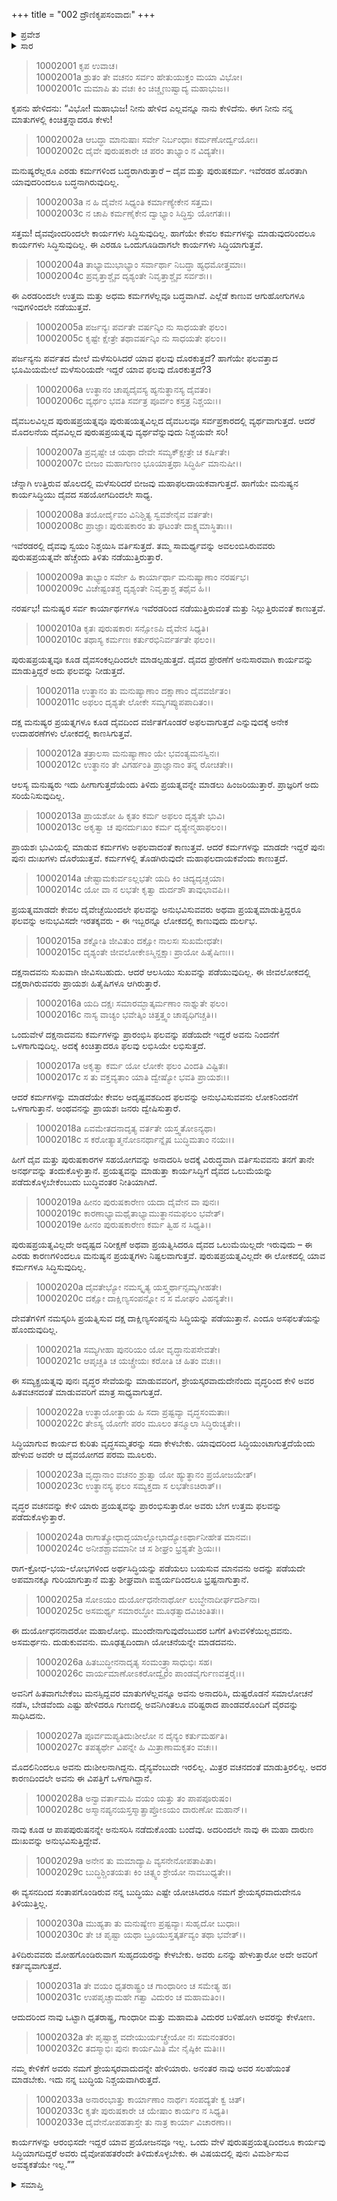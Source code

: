 +++
title = "002 ದ್ರೌಣಿಕೃಪಸಂವಾದಃ"
+++

<details><summary>ಪ್ರವೇಶ</summary>


।।   ಓಂ ಓಂ ನಮೋ ನಾರಾಯಣಾಯ।।   ಶ್ರೀ ವೇದವ್ಯಾಸಾಯ ನಮಃ ।।

ಶ್ರೀ ಕೃಷ್ಣದ್ವೈಪಾಯನ ವೇದವ್ಯಾಸ ವಿರಚಿತ  

**ಶ್ರೀ ಮಹಾಭಾರತ**

**ಸೌಪ್ತಿಕ ಪರ್ವ**

**ಸೌಪ್ತಿಕ ಪರ್ವ**

**ಅಧ್ಯಾಯ 2**

</details>

<details><summary>ಸಾರ</summary>

ಕೃಪನು ದುರ್ಯೋಧನನನ್ನು ನಿಂದಿಸುತ್ತಾ ತಾವು ಧೃತರಾಷ್ಟ್ರ-ಗಾಂಧಾರೀ-ವಿದುರರಲ್ಲಿಗೆ ಹೋಗಿ ಮುಂದೆ ಮಾಡುವುದರ ಕುರಿತು ಕೇಳಬೇಕೆಂದು ಹೇಳಿದುದು (1-33).


</details>



> 10002001 ಕೃಪ ಉವಾಚ।  
10002001a ಶ್ರುತಂ ತೇ ವಚನಂ ಸರ್ವಂ ಹೇತುಯುಕ್ತಂ ಮಯಾ ವಿಭೋ।  
10002001c ಮಮಾಪಿ ತು ವಚಃ ಕಿಂ ಚಿಚ್ಚೃಣುಷ್ವಾದ್ಯ ಮಹಾಭುಜ।।

ಕೃಪನು ಹೇಳಿದನು: “ವಿಭೋ! ಮಹಾಭುಜ! ನೀನು ಹೇಳಿದ ಎಲ್ಲವನ್ನೂ ನಾನು ಕೇಳಿದೆನು. ಈಗ ನೀನು ನನ್ನ ಮಾತುಗಳಲ್ಲಿ ಕಿಂಚಿತ್ತನ್ನಾದರೂ ಕೇಳು!

> 10002002a ಆಬದ್ಧಾ ಮಾನುಷಾಃ ಸರ್ವೇ ನಿರ್ಬಂಧಾಃ ಕರ್ಮಣೋರ್ದ್ವಯೋಃ।  
10002002c ದೈವೇ ಪುರುಷಕಾರೇ ಚ ಪರಂ ತಾಭ್ಯಾಂ ನ ವಿದ್ಯತೇ।।

ಮನುಷ್ಯರೆಲ್ಲರೂ ಎರಡು ಕರ್ಮಗಳಿಂದ ಬದ್ಧರಾಗಿರುತ್ತಾರೆ – ದೈವ ಮತ್ತು ಪುರುಷಕರ್ಮ. ಇವೆರಡರ ಹೊರತಾಗಿ ಯಾವುದರಿಂದಲೂ ಬದ್ಧನಾಗಿರುವುದಿಲ್ಲ.

> 10002003a ನ ಹಿ ದೈವೇನ ಸಿಧ್ಯಂತಿ ಕರ್ಮಾಣ್ಯೇಕೇನ ಸತ್ತಮ।  
10002003c ನ ಚಾಪಿ ಕರ್ಮಣೈಕೇನ ದ್ವಾಭ್ಯಾಂ ಸಿದ್ಧಿಸ್ತು ಯೋಗತಃ।।

ಸತ್ತಮ! ದೈವವೊಂದರಿಂದಲೇ ಕಾರ್ಯಗಳು ಸಿದ್ಧಿಸುವುದಿಲ್ಲ. ಹಾಗೆಯೇ ಕೇವಲ ಕರ್ಮಗಳನ್ನು ಮಾಡುವುದರಿಂದಲೂ ಕಾರ್ಯಗಳು ಸಿದ್ಧಿಸುವುದಿಲ್ಲ. ಈ ಎರಡೂ ಒಂದುಗೂಡಿದಾಗಲೇ ಕಾರ್ಯಗಳು ಸಿದ್ಧಿಯಾಗುತ್ತವೆ.

> 10002004a ತಾಭ್ಯಾಮುಭಾಭ್ಯಾಂ ಸರ್ವಾರ್ಥಾ ನಿಬದ್ಧಾ ಹ್ಯಧಮೋತ್ತಮಾಃ।  
10002004c ಪ್ರವೃತ್ತಾಶ್ಚೈವ ದೃಶ್ಯಂತೇ ನಿವೃತ್ತಾಶ್ಚೈವ ಸರ್ವಶಃ।।

ಈ ಎರಡರಿಂದಲೇ ಉತ್ತಮ ಮತ್ತು ಅಧಮ ಕರ್ಮಗಳೆಲ್ಲವೂ ಬದ್ಧವಾಗಿವೆ. ಎಲ್ಲೆಡೆ ಕಾಣುವ ಆಗುಹೋಗುಗಳೂ ಇವುಗಳಿಂದಲೇ ನಡೆಯುತ್ತವೆ.

> 10002005a ಪರ್ಜನ್ಯಃ ಪರ್ವತೇ ವರ್ಷನ್ಕಿಂ ನು ಸಾಧಯತೇ ಫಲಂ।  
10002005c ಕೃಷ್ಟೇ ಕ್ಷೇತ್ರೇ ತಥಾವರ್ಷನ್ಕಿಂ ನು ಸಾಧಯತೇ ಫಲಂ।।

ಪರ್ಜನ್ಯನು ಪರ್ವತದ ಮೇಲೆ ಮಳೆಸುರಿಸಿದರೆ ಯಾವ ಫಲವು ದೊರಕುತ್ತದೆ? ಹಾಗೆಯೇ ಫಲವತ್ತಾದ ಭೂಮಿಯಮೇಲೆ ಮಳೆಸುರಿಯದೇ ಇದ್ದರೆ ಯಾವ ಫಲವು ದೊರಕುತ್ತದೆ?3

> 10002006a ಉತ್ಥಾನಂ ಚಾಪ್ಯದೈವಸ್ಯ ಹ್ಯನುತ್ಥಾನಸ್ಯ ದೈವತಂ।  
10002006c ವ್ಯರ್ಥಂ ಭವತಿ ಸರ್ವತ್ರ ಪೂರ್ವಂ ಕಸ್ತತ್ರ ನಿಶ್ಚಯಃ।।

ದೈವಬಲವಿಲ್ಲದ ಪುರುಷಪ್ರಯತ್ನವೂ ಪುರುಷಯತ್ನವಿಲ್ಲದ ದೈವಬಲವೂ ಸರ್ವಪ್ರಕಾರದಲ್ಲಿ ವ್ಯರ್ಥವಾಗುತ್ತದೆ. ಆದರೆ ಮೊದಲನೆಯ ದೈವವಿಲ್ಲದ ಪುರುಷಪ್ರಯತ್ನವು ವ್ಯರ್ಥವೆನ್ನುವುದು ನಿಶ್ಚಯವೇ ಸರಿ!

> 10002007a ಪ್ರವೃಷ್ಟೇ ಚ ಯಥಾ ದೇವೇ ಸಮ್ಯಕ್ಕ್ಷೇತ್ರೇ ಚ ಕರ್ಷಿತೇ।  
10002007c ಬೀಜಂ ಮಹಾಗುಣಂ ಭೂಯಾತ್ತಥಾ ಸಿದ್ಧಿರ್ಹಿ ಮಾನುಷೀ।।

ಚೆನ್ನಾಗಿ ಉತ್ತಿರುವ ಹೊಲದಲ್ಲಿ ಮಳೆಸುರಿದರೆ ಬೀಜವು ಮಹಾಫಲದಾಯಕವಾಗುತ್ತದೆ. ಹಾಗೆಯೇ ಮನುಷ್ಯನ ಕಾರ್ಯಸಿದ್ಧಿಯು ದೈವದ ಸಹಯೋಗದಿಂದಲೇ ಸಾಧ್ಯ.

> 10002008a ತಯೋರ್ದೈವಂ ವಿನಿಶ್ಚಿತ್ಯ ಸ್ವವಶೇನೈವ ವರ್ತತೇ।  
10002008c ಪ್ರಾಜ್ಞಾಃ ಪುರುಷಕಾರಂ ತು ಘಟಂತೇ ದಾಕ್ಷ್ಯಮಾಸ್ಥಿತಾಃ।।

ಇವೆರಡರಲ್ಲಿ ದೈವವು ಸ್ವಯಂ ನಿಶ್ಚಯಿಸಿ ವರ್ತಿಸುತ್ತದೆ. ತಮ್ಮ ಸಾಮರ್ಥ್ಯವನ್ನು ಅವಲಂಬಿಸಿರುವವರು ಪುರುಷಪ್ರಯತ್ನವೇ ಹೆಚ್ಚೆಂದು ತಿಳಿತು ನಡೆಯುತ್ತಿರುತ್ತಾರೆ.

> 10002009a ತಾಭ್ಯಾಂ ಸರ್ವೇ ಹಿ ಕಾರ್ಯಾರ್ಥಾ ಮನುಷ್ಯಾಣಾಂ ನರರ್ಷಭ।  
10002009c ವಿಚೇಷ್ಟಂತಶ್ಚ ದೃಶ್ಯಂತೇ ನಿವೃತ್ತಾಶ್ಚ ತಥೈವ ಹಿ।।

ನರರ್ಷಭ! ಮನುಷ್ಯರ ಸರ್ವ ಕಾರ್ಯಾರ್ಥಗಳೂ ಇವೆರಡರಿಂದ ನಡೆಯುತ್ತಿರುವಂತೆ ಮತ್ತು ನಿಲ್ಲುತ್ತಿರುವಂತೆ ಕಾಣುತ್ತವೆ.

> 10002010a ಕೃತಃ ಪುರುಷಕಾರಃ ಸನ್ಸೋಽಪಿ ದೈವೇನ ಸಿಧ್ಯತಿ।  
10002010c ತಥಾಸ್ಯ ಕರ್ಮಣಃ ಕರ್ತುರಭಿನಿರ್ವರ್ತತೇ ಫಲಂ।।

ಪುರುಷಪ್ರಯತ್ನವೂ ಕೂಡ ದೈವಸಂಕಲ್ಪದಿಂದಲೇ ಮಾಡಲ್ಪಡುತ್ತದೆ. ದೈವದ ಪ್ರೇರಣೆಗೆ ಅನುಸಾರವಾಗಿ ಕಾರ್ಯವನ್ನು ಮಾಡುತ್ತಿದ್ದರೆ ಅದು ಫಲವನ್ನು ನೀಡುತ್ತದೆ.

> 10002011a ಉತ್ಥಾನಂ ತು ಮನುಷ್ಯಾಣಾಂ ದಕ್ಷಾಣಾಂ ದೈವವರ್ಜಿತಂ।  
10002011c ಅಫಲಂ ದೃಶ್ಯತೇ ಲೋಕೇ ಸಮ್ಯಗಪ್ಯುಪಪಾದಿತಂ।।

ದಕ್ಷ ಮನುಷ್ಯರ ಪ್ರಯತ್ನಗಳೂ ಕೂಡ ದೈವದಿಂದ ವರ್ಜಿತಗೊಂಡರೆ ಅಫಲವಾಗುತ್ತದೆ ಎನ್ನುವುದಕ್ಕೆ ಅನೇಕ ಉದಾಹರಣೆಗಳು ಲೋಕದಲ್ಲಿ ಕಾಣಸಿಗುತ್ತವೆ.

> 10002012a ತತ್ರಾಲಸಾ ಮನುಷ್ಯಾಣಾಂ ಯೇ ಭವಂತ್ಯಮನಸ್ವಿನಃ।  
10002012c ಉತ್ಥಾನಂ ತೇ ವಿಗರ್ಹಂತಿ ಪ್ರಾಜ್ಞಾನಾಂ ತನ್ನ ರೋಚತೇ।।

ಆಲಸ್ಯ ಮನುಷ್ಯರು ಇದು ಹೀಗಾಗುತ್ತದೆಯೆಂದು ತಿಳಿದು ಪ್ರಯತ್ನವನ್ನೇ ಮಾಡಲು ಹಿಂಜರಿಯುತ್ತಾರೆ. ಪ್ರಾಜ್ಞರಿಗೆ ಅದು ಸರಿಯೆನಿಸುವುದಿಲ್ಲ.

> 10002013a ಪ್ರಾಯಶೋ ಹಿ ಕೃತಂ ಕರ್ಮ ಅಫಲಂ ದೃಶ್ಯತೇ ಭುವಿ।  
10002013c ಅಕೃತ್ವಾ ಚ ಪುನರ್ದುಃಖಂ ಕರ್ಮ ದೃಶ್ಯೇನ್ಮಹಾಫಲಂ।।

ಪ್ರಾಯಶಃ ಭುವಿಯಲ್ಲಿ ಮಾಡುವ ಕರ್ಮಗಳು ಅಫಲವಾದಂತೆ ಕಾಣುತ್ತವೆ. ಆದರೆ ಕರ್ಮಗಳನ್ನು ಮಾಡದೇ ಇದ್ದರೆ ಪುನಃ ಪುನಃ ದುಃಖಗಳು ದೊರೆಯುತ್ತವೆ. ಕರ್ಮಗಳಲ್ಲಿ ತೊಡಗಿರುವುದೇ ಮಹಾಫಲದಾಯಕವೆಂದು ಕಾಣುತ್ತದೆ.

> 10002014a ಚೇಷ್ಟಾಮಕುರ್ವಽಲ್ಲಭತೇ ಯದಿ ಕಿಂ ಚಿದ್ಯದೃಚ್ಚಯಾ।  
10002014c ಯೋ ವಾ ನ ಲಭತೇ ಕೃತ್ವಾ ದುರ್ದಶೌ ತಾವುಭಾವಪಿ।।

ಪ್ರಯತ್ನಮಾಡದೇ ಕೇವಲ ದೈವೇಚ್ಛೆಯಿಂದಲೇ ಫಲವನ್ನು ಅನುಭವಿಸುವವರು ಅಥವಾ ಪ್ರಯತ್ನಮಾಡುತ್ತಿದ್ದರೂ ಫಲವನ್ನು ಅನುಭವಿಸದೇ ಇರತಕ್ಕವರು - ಈ ಇಬ್ಬರನ್ನೂ ಲೋಕದಲ್ಲಿ ಕಾಣುವುದು ದುರ್ಲಭ.

> 10002015a ಶಕ್ನೋತಿ ಜೀವಿತುಂ ದಕ್ಷೋ ನಾಲಸಃ ಸುಖಮೇಧತೇ।  
10002015c ದೃಶ್ಯಂತೇ ಜೀವಲೋಕೇಽಸ್ಮಿನ್ದಕ್ಷಾಃ ಪ್ರಾಯೋ ಹಿತೈಷಿಣಃ।।

ದಕ್ಷನಾದವನು ಸುಖವಾಗಿ ಜೀವಿಸಬಹುದು. ಆದರೆ ಆಲಸಿಯು ಸುಖವನ್ನು ಪಡೆಯುವುದಿಲ್ಲ. ಈ ಜೀವಲೋಕದಲ್ಲಿ ದಕ್ಷರಾಗಿರುವವರು ಪ್ರಾಯಶಃ ಹಿತೈಷಿಗಳೂ ಆಗಿರುತ್ತಾರೆ.

> 10002016a ಯದಿ ದಕ್ಷಃ ಸಮಾರಮ್ಭಾತ್ಕರ್ಮಣಾಂ ನಾಶ್ನುತೇ ಫಲಂ।  
10002016c ನಾಸ್ಯ ವಾಚ್ಯಂ ಭವೇತ್ಕಿಂ ಚಿತ್ತತ್ತ್ವಂ ಚಾಪ್ಯಧಿಗಚ್ಚತಿ।।

ಒಂದುವೇಳೆ ದಕ್ಷನಾದವನು ಕರ್ಮಗಳನ್ನು ಪ್ರಾರಂಭಿಸಿ ಫಲವನ್ನು ಪಡೆಯದೇ ಇದ್ದರೆ ಅವನು ನಿಂದನೆಗೆ ಒಳಗಾಗುವುದಿಲ್ಲ. ಅದಕ್ಕೆ ಕಿಂಚಿತ್ತಾದರೂ ಫಲವು ಲಭಿಸಿಯೇ ಲಭಿಸುತ್ತದೆ.

> 10002017a ಅಕೃತ್ವಾ ಕರ್ಮ ಯೋ ಲೋಕೇ ಫಲಂ ವಿಂದತಿ ವಿಷ್ಟಿತಃ।  
10002017c ಸ ತು ವಕ್ತವ್ಯತಾಂ ಯಾತಿ ದ್ವೇಷ್ಯೋ ಭವತಿ ಪ್ರಾಯಶಃ।।

ಆದರೆ ಕರ್ಮಗಳನ್ನು ಮಾಡದೆಯೇ ಕೇವಲ ಅದೃಷ್ಟವಶದಿಂದ ಫಲವನ್ನು ಅನುಭವಿಸುವವನು ಲೋಕನಿಂದನೆಗೆ ಒಳಗಾಗುತ್ತಾನೆ. ಅಂಥವನನ್ನು ಪ್ರಾಯಶಃ ಜನರು ದ್ವೇಷಿಸುತ್ತಾರೆ.

> 10002018a ಏವಮೇತದನಾದೃತ್ಯ ವರ್ತತೇ ಯಸ್ತ್ವತೋಽನ್ಯಥಾ।  
10002018c ಸ ಕರೋತ್ಯಾತ್ಮನೋಽನರ್ಥಾನ್ನೈಷ ಬುದ್ಧಿಮತಾಂ ನಯಃ।।

ಹೀಗೆ ದೈವ ಮತ್ತು ಪುರುಷಕಾರಗಳ ಸಹಯೋಗವನ್ನು ಅನಾದರಿಸಿ ಅದಕ್ಕೆ ವಿರುದ್ಧವಾಗಿ ವರ್ತಿಸುವವನು ತನಗೆ ತಾನೇ ಅನರ್ಥವನ್ನು ತಂದುಕೊಳ್ಳುತ್ತಾನೆ. ಪ್ರಯತ್ನವನ್ನು ಮಾಡುತ್ತಾ ಕಾರ್ಯಸಿದ್ಧಿಗೆ ದೈವದ ಒಲುಮೆಯನ್ನು ಪಡೆದುಕೊಳ್ಳಬೇಕೆಂಬುದು ಬುದ್ಧಿವಂತರ ನೀತಿಯಾಗಿದೆ.

> 10002019a ಹೀನಂ ಪುರುಷಕಾರೇಣ ಯದಾ ದೈವೇನ ವಾ ಪುನಃ।  
10002019c ಕಾರಣಾಭ್ಯಾಮಥೈತಾಭ್ಯಾಮುತ್ಥಾನಮಫಲಂ ಭವೇತ್।  
10002019e ಹೀನಂ ಪುರುಷಕಾರೇಣ ಕರ್ಮ ತ್ವಿಹ ನ ಸಿಧ್ಯತಿ।।

ಪುರುಷಪ್ರಯತ್ನವಿಲ್ಲದೇ ಅದೃಷ್ಟದ ನಿರೀಕ್ಷಣೆ ಅಥವಾ ಪ್ರಯತ್ನಿಸಿದರೂ ದೈವದ ಒಲುಮೆಯಿಲ್ಲದೇ ಇರುವುದು – ಈ ಎರಡು ಕಾರಣಗಳಿಂದಲೂ ಮನುಷ್ಯನ ಪ್ರಯತ್ನಗಳು ನಿಷ್ಫಲವಾಗುತ್ತವೆ. ಪುರುಷಪ್ರಯತ್ನವಿಲ್ಲದೇ ಈ ಲೋಕದಲ್ಲಿ ಯಾವ ಕರ್ಮಗಳೂ ಸಿದ್ಧಿಸುವುದಿಲ್ಲ.

> 10002020a ದೈವತೇಭ್ಯೋ ನಮಸ್ಕೃತ್ಯ ಯಸ್ತ್ವರ್ಥಾನ್ಸಮ್ಯಗೀಹತೇ।  
10002020c ದಕ್ಷೋ ದಾಕ್ಷಿಣ್ಯಸಂಪನ್ನೋ ನ ಸ ಮೋಘಂ ವಿಹನ್ಯತೇ।।

ದೇವತೆಗಳಿಗೆ ನಮಸ್ಕರಿಸಿ ಪ್ರಯತ್ನಿಸುವ ದಕ್ಷ ದಾಕ್ಷಿಣ್ಯಸಂಪನ್ನನು ಸಿದ್ಧಿಯನ್ನು ಪಡೆಯುತ್ತಾನೆ. ಎಂದೂ ಅಸಫಲತೆಯನ್ನು ಹೊಂದುವುದಿಲ್ಲ.

> 10002021a ಸಮ್ಯಗೀಹಾ ಪುನರಿಯಂ ಯೋ ವೃದ್ಧಾನುಪಸೇವತೇ।  
10002021c ಆಪೃಚ್ಚತಿ ಚ ಯಚ್ಚ್ರೇಯಃ ಕರೋತಿ ಚ ಹಿತಂ ವಚಃ।।

ಈ ಸಮ್ಯಕ್ಪ್ರಯತ್ನವು ಪುನಃ ವೃದ್ಧರ ಸೇವೆಯನ್ನು ಮಾಡುವವರಿಗೆ, ಶ್ರೇಯಸ್ಕರವಾದುದೇನೆಂದು ವೃದ್ಧರಿಂದ ಕೇಳಿ ಅವರ ಹಿತವಚನದಂತೆ ಮಾಡುವವರಿಗೆ ಮಾತ್ರ ಸಾಧ್ಯವಾಗುತ್ತದೆ.

> 10002022a ಉತ್ಥಾಯೋತ್ಥಾಯ ಹಿ ಸದಾ ಪ್ರಷ್ಟವ್ಯಾ ವೃದ್ಧಸಂಮತಾಃ।  
10002022c ತೇಽಸ್ಯ ಯೋಗೇ ಪರಂ ಮೂಲಂ ತನ್ಮೂಲಾ ಸಿದ್ಧಿರುಚ್ಯತೇ।।

ಸಿದ್ಧಿಯಾಗುವ ಕಾರ್ಯದ ಕುರಿತು ವೃದ್ಧಸಮ್ಮತರನ್ನು ಸದಾ ಕೇಳಬೇಕು. ಯಾವುದರಿಂದ ಸಿದ್ಧಿಯುಂಟಾಗುತ್ತದೆಯೆಂದು ಹೇಳುವ ಅವರೇ ಆ ದೈವಯೋಗದ ಪರಮ ಮೂಲರು.

> 10002023a ವೃದ್ಧಾನಾಂ ವಚನಂ ಶ್ರುತ್ವಾ ಯೋ ಹ್ಯುತ್ಥಾನಂ ಪ್ರಯೋಜಯೇತ್।  
10002023c ಉತ್ಥಾನಸ್ಯ ಫಲಂ ಸಮ್ಯಕ್ತದಾ ಸ ಲಭತೇಽಚಿರಾತ್।।

ವೃದ್ಧರ ವಚನವನ್ನು ಕೇಳಿ ಯಾರು ಪ್ರಯತ್ನವನ್ನು ಪ್ರಾರಂಭಿಸುತ್ತಾರೋ ಅವರು ಬೇಗ ಉತ್ತಮ ಫಲವನ್ನು ಪಡೆದುಕೊಳ್ಳುತ್ತಾರೆ.

> 10002024a ರಾಗಾತ್ಕ್ರೋಧಾದ್ಭಯಾಲ್ಲೋಭಾದ್ಯೋಽರ್ಥಾನೀಹೇತ ಮಾನವಃ।  
10002024c ಅನೀಶಶ್ಚಾವಮಾನೀ ಚ ಸ ಶೀಘ್ರಂ ಭ್ರಶ್ಯತೇ ಶ್ರಿಯಃ।।

ರಾಗ-ಕ್ರೋಧ-ಭಯ-ಲೋಭಗಳಿಂದ ಅರ್ಥಸಿದ್ಧಿಯನ್ನು ಪಡೆಯಲು ಬಯಸುವ ಮಾನವನು ಅದನ್ನು ಪಡೆಯದೇ ಅಪಮಾನಕ್ಕೂ ಗುರಿಯಾಗುತ್ತಾನೆ ಮತ್ತು ಶೀಘ್ರವಾಗಿ ಐಶ್ವರ್ಯದಿಂದಲೂ ಭ್ರಷ್ಟನಾಗುತ್ತಾನೆ.

> 10002025a ಸೋಽಯಂ ದುರ್ಯೋಧನೇನಾರ್ಥೋ ಲುಬ್ಧೇನಾದೀರ್ಘದರ್ಶಿನಾ।  
10002025c ಅಸಮರ್ಥ್ಯ ಸಮಾರಬ್ಧೋ ಮೂಢತ್ವಾದವಿಚಿಂತಿತಃ।।

ಈ ದುರ್ಯೋಧನನಾದರೋ ಮಹಾಲೋಭಿ. ಮುಂದೇನಾಗುವುದೆಂಬುದರ ಬಗೆಗೆ ತಿಳುವಳಿಕೆಯಿಲ್ಲದವನು. ಅಸಮರ್ಥನು. ದುಡುಕುವವನು. ಮೂಢತ್ವದಿಂದಾಗಿ ಯೋಚನೆಯನ್ನೇ ಮಾಡದವನು.

> 10002026a ಹಿತಬುದ್ಧೀನನಾದೃತ್ಯ ಸಂಮಂತ್ರ್ಯಾಸಾಧುಭಿಃ ಸಹ।  
10002026c ವಾರ್ಯಮಾಣೋಽಕರೋದ್ವೈರಂ ಪಾಂಡವೈರ್ಗುಣವತ್ತರೈಃ।।

ಅವನಿಗೆ ಹಿತವಾಗಬೇಕೆಂಬ ಮನಸ್ಸಿದ್ದವರ ಮಾತುಗಳೆಲ್ಲವನ್ನೂ ಅವನು ಅನಾದರಿಸಿ, ದುಷ್ಟರೊಡನೆ ಸಮಾಲೋಚನೆ ನಡೆಸಿ, ಬೇಡವೆಂದು ಎಷ್ಟು ಹೇಳಿದರೂ ಗುಣದಲ್ಲಿ ಅವನಿಗಿಂತಲೂ ವರಿಷ್ಟರಾದ ಪಾಂಡವರೊಂದಿಗೆ ವೈರವನ್ನು ಸಾಧಿಸಿದನು.

> 10002027a ಪೂರ್ವಮಪ್ಯತಿದುಃಶೀಲೋ ನ ದೈನ್ಯಂ ಕರ್ತುಮರ್ಹತಿ।  
10002027c ತಪತ್ಯರ್ಥೇ ವಿಪನ್ನೇ ಹಿ ಮಿತ್ರಾಣಾಮಕೃತಂ ವಚಃ।।

ಮೊದಲಿನಿಂದಲೂ ಅವನು ದುಃಶೀಲನಾಗಿದ್ದನು. ದೈನ್ಯವೆಂಬುದೇ ಇರಲಿಲ್ಲ. ಮಿತ್ರರ ವಚನದಂತೆ ಮಾಡುತ್ತಿರಲಿಲ್ಲ. ಅದರ ಕಾರಣದಿಂದಲೇ ಅವನು ಈ ವಿಪತ್ತಿಗೆ ಒಳಗಾಗಿದ್ದಾನೆ.

> 10002028a ಅನ್ವಾವರ್ತಾಮಹಿ ವಯಂ ಯತ್ತು ತಂ ಪಾಪಪೂರುಷಂ।  
10002028c ಅಸ್ಮಾನಪ್ಯನಯಸ್ತಸ್ಮಾತ್ಪ್ರಾಪ್ತೋಽಯಂ ದಾರುಣೋ ಮಹಾನ್।।

ನಾವು ಕೂಡ ಆ ಪಾಪಪುರುಷನನ್ನೇ ಅನುಸರಿಸಿ ನಡೆದುಕೊಂಡು ಬಂದೆವು. ಅದರಿಂದಲೇ ನಾವು ಈ ಮಹಾ ದಾರುಣ ದುಃಖವನ್ನು ಅನುಭವಿಸುತ್ತಿದ್ದೇವೆ.

> 10002029a ಅನೇನ ತು ಮಮಾದ್ಯಾಪಿ ವ್ಯಸನೇನೋಪತಾಪಿತಾ।  
10002029c ಬುದ್ಧಿಶ್ಚಿಂತಯತಃ ಕಿಂ ಚಿತ್ಸ್ವಂ ಶ್ರೇಯೋ ನಾವಬುಧ್ಯತೇ।।

ಈ ವ್ಯಸನದಿಂದ ಸಂತಾಪಗೊಂಡಿರುವ ನನ್ನ ಬುದ್ಧಿಯು ಎಷ್ಟೇ ಯೋಚಿಸಿದರೂ ನಮಗೆ ಶ್ರೇಯಸ್ಕರವಾದುದೇನೂ ತಿಳಿಯುತ್ತಿಲ್ಲ.

> 10002030a ಮುಹ್ಯತಾ ತು ಮನುಷ್ಯೇಣ ಪ್ರಷ್ಟವ್ಯಾಃ ಸುಹೃದೋ ಬುಧಾಃ।  
10002030c ತೇ ಚ ಪೃಷ್ಟಾ ಯಥಾ ಬ್ರೂಯುಸ್ತತ್ಕರ್ತವ್ಯಂ ತಥಾ ಭವೇತ್।।

ತಿಳಿದಿರುವವರು ಮೋಹಗೊಂಡಿರುವಾಗ ಸುಹೃದಯರನ್ನು ಕೇಳಬೇಕು. ಅವರು ಏನನ್ನು ಹೇಳುತ್ತಾರೋ ಅದೇ ಅವರಿಗೆ ಕರ್ತವ್ಯವಾಗುತ್ತದೆ.

> 10002031a ತೇ ವಯಂ ಧೃತರಾಷ್ಟ್ರಂ ಚ ಗಾಂಧಾರೀಂ ಚ ಸಮೇತ್ಯ ಹ।  
10002031c ಉಪಪೃಚ್ಚಾಮಹೇ ಗತ್ವಾ ವಿದುರಂ ಚ ಮಹಾಮತಿಂ।।

ಆದುದರಿಂದ ನಾವು ಒಟ್ಟಾಗಿ ಧೃತರಾಷ್ಟ್ರ, ಗಾಂಧಾರೀ ಮತ್ತು ಮಹಾಮತಿ ವಿದುರರ ಬಳಿಹೋಗಿ ಅವರನ್ನು ಕೇಳೋಣ.

> 10002032a ತೇ ಪೃಷ್ಟಾಶ್ಚ ವದೇಯುರ್ಯಚ್ಚ್ರೇಯೋ ನಃ ಸಮನಂತರಂ।  
10002032c ತದಸ್ಮಾಭಿಃ ಪುನಃ ಕಾರ್ಯಮಿತಿ ಮೇ ನೈಷ್ಠಿಕೀ ಮತಿಃ।।

ನಮ್ಮ ಕೇಳಿಕೆಗೆ ಅವರು ನಮಗೆ ಶ್ರೇಯಸ್ಕರವಾದುದನ್ನೇ ಹೇಳಿಯಾರು. ಅನಂತರ ನಾವು ಅವರ ಸಲಹೆಯಂತೆ ಮಾಡಬೇಕು. ಇದು ನನ್ನ ಬುದ್ಧಿಯ ನಿಶ್ಚಯವಾಗಿರುತ್ತದೆ.

> 10002033a ಅನಾರಂಭಾತ್ತು ಕಾರ್ಯಾಣಾಂ ನಾರ್ಥಃ ಸಂಪದ್ಯತೇ ಕ್ವ ಚಿತ್।  
10002033c ಕೃತೇ ಪುರುಷಕಾರೇ ಚ ಯೇಷಾಂ ಕಾರ್ಯಂ ನ ಸಿಧ್ಯತಿ।  
10002033e ದೈವೇನೋಪಹತಾಸ್ತೇ ತು ನಾತ್ರ ಕಾರ್ಯಾ ವಿಚಾರಣಾ।।

ಕಾರ್ಯಗಳನ್ನು ಆರಂಭಿಸದೇ ಇದ್ದರೆ ಯಾವ ಪ್ರಯೋಜನವೂ ಇಲ್ಲ. ಒಂದು ವೇಳೆ ಪುರುಷಪ್ರಯತ್ನದಿಂದಲೂ ಕಾರ್ಯವು ಸಿದ್ಧಿಯಾಗದಿದ್ದರೆ ಅವರು ದೈವೋಪಹತರೆಂದೇ ತಿಳಿದುಕೊಳ್ಳಬೇಕು. ಈ ವಿಷಯದಲ್ಲಿ ಪುನಃ ವಿಮರ್ಶಿಸುವ ಅವಶ್ಯಕತೆಯೇ ಇಲ್ಲ.””

<details><summary>ಸಮಾಪ್ತಿ</summary>


ಇತಿ ಶ್ರೀಮಹಾಭಾರತೇ ಸೌಪ್ತಿಕಪರ್ವಣಿ ದ್ರೌಣಿಕೃಪಸಂವಾದೇ ದ್ವಿತೀಯೋಽಧ್ಯಾಯಃ।।  
ಇದು ಶ್ರೀಮಹಾಭಾರತದಲ್ಲಿ ಸೌಪ್ತಿಕಪರ್ವದಲ್ಲಿ ದ್ರೌಣಿಕೃಪಸಂವಾದ ಎನ್ನುವ ಎರಡನೇ ಅಧ್ಯಾಯವು.

</details>
